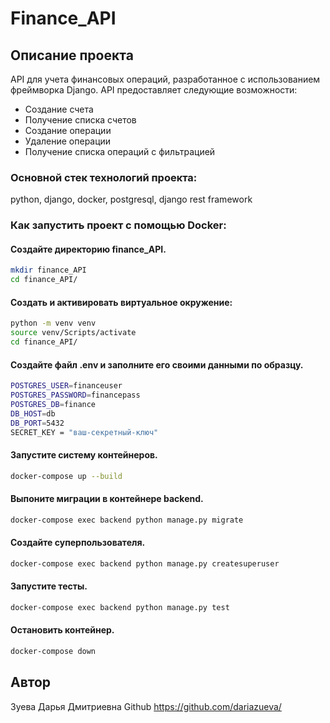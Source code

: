 # Finance_API

## Описание проекта

API для учета финансовых операций, разработанное с использованием фреймворка Django. API предоставляет следующие возможности:

- Создание счета
- Получение списка счетов
- Создание операции
- Удаление операции
- Получение списка операций с фильтрацией


### Основной стек технологий проекта:

python, django, docker, postgresql, django rest framework

### Как запустить проект с помощью Docker:

#### Создайте директорию finance_API.
```bash
mkdir finance_API
cd finance_API/
```
#### Cоздать и активировать виртуальное окружение:
```bash
python -m venv venv
source venv/Scripts/activate
cd finance_API/
```
#### Создайте файл .env и заполните его своими данными по образцу.
```bash
POSTGRES_USER=financeuser
POSTGRES_PASSWORD=financepass
POSTGRES_DB=finance
DB_HOST=db
DB_PORT=5432
SECRET_KEY = "ваш-секретный-ключ"
```
#### Запустите систему контейнеров.
```bash
docker-compose up --build
```
#### Выпоните миграции в контейнере backend.
```bash
docker-compose exec backend python manage.py migrate
```
#### Создайте суперпользователя.
```bash
docker-compose exec backend python manage.py createsuperuser
```
#### Запустите тесты.
```bash
docker-compose exec backend python manage.py test
```
#### Остановить контейнер.
```bash
docker-compose down
```

## Автор
Зуева Дарья Дмитриевна
Github https://github.com/dariazueva/